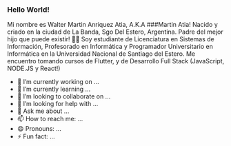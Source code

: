### Hello World!
Mi nombre es Walter Martin Anriquez Atia, A.K.A ###Martin Atia!
Nacido y criado en la ciudad de La Banda, Sgo Del Estero, Argentina.
Padre del mejor hijo que puede existir! 👶🏻
Soy estudiante de Licenciatura en Sistemas de Información, Profesorado en Informática y Programador Universitario en Informática en la Universidad Nacional de Santiago del Estero.
Me encuentro tomando cursos de Flutter, y de Desarrollo Full Stack (JavaScript, NODE.JS y React!)



<!--
**martinatia/martinatia** is a ✨ _special_ ✨ repository because its `README.md` (this file) appears on your GitHub profile.

Here are some ideas to get you started: -->

- 🔭 I’m currently working on ...
- 🌱 I’m currently learning ...
- 👯 I’m looking to collaborate on ...
- 🤔 I’m looking for help with ...
- 💬 Ask me about ...
- 📫 How to reach me: ...
- 😄 Pronouns: ...
- ⚡ Fun fact: ...


